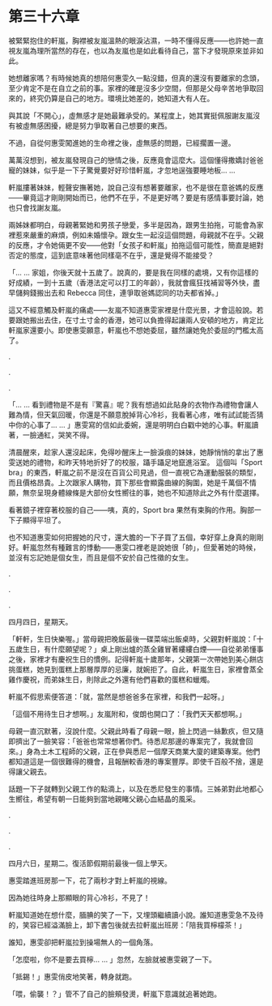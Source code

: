# 第三十六章

被緊緊抱住的軒嵐，胸襟被友嵐溫熱的眼淚沾濕，一時不懂得反應——也許她一直視友嵐為理所當然的存在，也以為友嵐也是如此看待自己，當下才發現原來並非如此。

她想離家嗎？有時候她真的想陪何惠雯久一點沒錯，但真的還沒有要離家的念頭，至少肯定不是在自立之前的事。家裡的確是沒多少空間，但那是父母辛苦地爭取回來的，終究仍算是自己的地方。環境比她差的，她知道大有人在。

與其說「不開心」，虛無感才是她最難承受的。某程度上，她其實挺佩服謝友嵐沒有被虛無感困擾，總是努力爭取著自己想要的東西。

不過，自從何惠雯闖進她的生命裡之後，虛無感的問題，已經擱置一邊。

萬萬沒想到，被友嵐發現自己的戀情之後，反應竟會這麼大。這個懂得撒嬌討爸爸寵的妹妹，似乎是一下子驚覺要好好珍惜軒嵐，才忽地逞強要睡地板… …

軒嵐摟著妹妹，輕聲安撫著她，說自己沒有想著要離家，也不是很在意爸媽的反應——畢竟這才剛剛開始而已，他們不在乎，不是更好嗎？要是有感情事要討論，她也只會找謝友嵐。

兩姊妹都明白，母親著緊她和男孩子戀愛，多半是因為，跟男生拍拖，可能會為家裡惹來嚴重的麻煩，例如未婚懷孕。跟女生一起沒這個問題，母親就不在乎。父親的反應，才令她倆更不安——他對「女孩子和軒嵐」拍拖這個可能性，簡直是絕對否定的態度，這到底意味著他同樣亳不在乎，還是覺得不能接受？

「... ... 家姐，你後天就十五歲了。說真的，要是我在同樣的處境，又有你這樣的好成績，一到十五歲（香港法定可以打工的年齡），我就會瘋狂找補習等外快，盡早儲夠錢搬出去和 Rebecca 同住，連爭取爸媽認同的功夫都省掉。」

這又不經意觸及軒嵐的痛處——友嵐不知道惠雯家裡是什麼光景，才會這般說。若要跟她搬出去住，在寸土寸金的香港，她可以負擔得起讓兩人安頓的地方，肯定比軒嵐家還要小。即使惠雯願意，軒嵐也不想她委屈，雖然讓她免於委屈的門檻太高了。

.

.

.

「… … 看到禮物是不是有『驚喜』呢？我有想過如此貼身的衣物作為禮物會讓人難為情，但天氣回暖，你還是不願意脫掉背心冷衫，我看著心疼，唯有試試能否猜中你的心事了… … 」惠雯寫的信如此委婉，還是明明白白戳中她的心事。軒嵐讀著，一臉通紅，哭笑不得。

清晨醒來，趁家人還沒起床，免得吵醒床上一臉淚痕的妹妹，她靜悄悄的拿出了惠雯送她的禮物，和昨天特地折好了的校服，躡手躡足地竄進浴室。 這個叫「Sport bra」的東西，軒嵐之前不是沒在百貨公司見過，但一直視它為運動服裝的類型，而且價格昂貴。上次跟家人購物，買下那些會顯露曲線的胸圍，她是千萬個不情願，無奈呈現身體線條是大部份女性嚮往的事，她也不知道除此之外有什麼選擇。

看著鏡子裡穿著校服的自己——咦，真的，Sport bra 果然有束胸的作用。胸部一下子顯得平坦了。

也不知道惠雯如何把握她的尺寸，還大膽的一下子買了五個，幸好穿上身真的剛剛好。軒嵐忽然有種難言的悸動——惠雯口裡老是說她很「帥」，但愛著她的時候，並沒有忘記她是個女生，而且是個不安於自己性徵的女生。

.

.

.

四月四日，星期天。

「軒軒，生日快樂喔。」當母親把晚飯最後一碟菜端出飯桌時，父親對軒嵐說：「十五歲生日，有什麼願望呢？」桌上剛出爐的蒸全雞冒著縷縷白煙——自從弟弟懂事之後，家裡才有慶祝生日的慣例。記得軒嵐十歲那年，父親第一次帶她到美心餅店挑蛋糕，她見到蛋糕上那層厚厚的忌廉，就婉拒了。自此，軒嵐生日，家裡會蒸全雞作慶祝，而弟妹生日，則除此之外還有他們喜歡的蛋糕和蠟燭。

軒嵐不假思索便答道：「就，當然是想爸爸多在家裡，和我們一起呀。」

「這個不用待生日才想啊。」友嵐附和，俊朗也開口了：「我們天天都想啊。」

母親一直沉默著，沒說什麼。父親此時看了母親一眼，臉上閃過一絲歉疚，但又隨即擠出了一臉笑容：「爸爸也常常想著你們。待悉尼那邊的專案完了，我就會回來。」身為土木工程師的父親，正在參與悉尼一個摩天商業大廈的建築專案。他們都知道這是一個很難得的機會，且報酬較香港的專案豐厚。即使千百般不捨，還是得讓父親去。

話題一下子就轉到父親工作的點滴上，以及在悉尼發生的事情。三姊弟對此地都心生嚮往，希望有朝一日能夠到當地親睹父親心血結晶的風采。

.

.

.

四月六日，星期二。復活節假期前最後一個上學天。

惠雯踏進班房那一下，花了兩秒才對上軒嵐的視線。

因為她往時身上那顯眼的背心冷衫，不見了！

軒嵐知道她在想什麼，腼腆的笑了一下，又埋頭繼續讀小說。誰知道惠雯急不及待的，笑容已經溢滿臉上，卸下書包後就去拉軒嵐出班房：「陪我買檸檬茶！」

誰知，惠雯卻把軒嵐拉到操場無人的一個角落。

「怎麼啦，你不是要去買檸… … 」忽然，左臉就被惠雯親了一下。

「抵錫！」惠雯俏皮地笑著，轉身就跑。

「喂，偷襲！？」管不了自己的臉頰發燙，軒嵐下意識就追著她跑。


